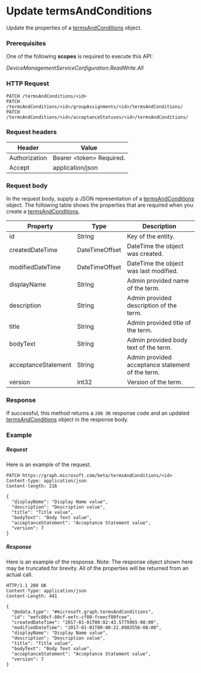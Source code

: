﻿# Update termsAndConditions
Update the properties of a [termsAndConditions](../resources/intune_companyterms_termsandconditions.md) object.
### Prerequisites
One of the following **scopes** is required to execute this API:

*DeviceManagementServiceConfiguration.ReadWrite.All*
### HTTP Request
<!-- {
  "blockType": "ignored"
}
-->
```http
PATCH /termsAndConditions/<id>
PATCH /termsAndConditions/<id>/groupAssignments/<id>/termsAndConditions/
PATCH /termsAndConditions/<id>/acceptanceStatuses/<id>/termsAndConditions/
```

### Request headers
|Header|Value|
|---|---|
|Authorization|Bearer &lt;token&gt; Required.|
|Accept|application/json|

### Request body
In the request body, supply a JSON representation of a [termsAndConditions](../resources/intune_companyterms_termsandconditions.md) object.
The following table shows the properties that are required when you create a [termsAndConditions](../resources/intune_companyterms_termsandconditions.md).

|Property|Type|Description|
|---|---|---|
|id|String|Key of the entity.|
|createdDateTime|DateTimeOffset|DateTime the object was created.|
|modifiedDateTime|DateTimeOffset|DateTime the object was last modified.|
|displayName|String|Admin provided name of the term.|
|description|String|Admin provided description of the term.|
|title|String|Admin provided title of the term.|
|bodyText|String|Admin provided body text of the term.|
|acceptanceStatement|String|Admin provided acceptance statement of the term.|
|version|Int32|Version of the term.|



### Response
If successful, this method returns a `200 OK` response code and an updated [termsAndConditions](../resources/intune_companyterms_termsandconditions.md) object in the response body.

### Example
##### Request
Here is an example of the request.
```http
PATCH https://graph.microsoft.com/beta/termsAndConditions/<id>
Content-type: application/json
Content-length: 216

{
  "displayName": "Display Name value",
  "description": "Description value",
  "title": "Title value",
  "bodyText": "Body Text value",
  "acceptanceStatement": "Acceptance Statement value",
  "version": 7
}
```

##### Response
Here is an example of the response. Note: The response object shown here may be truncated for brevity. All of the properties will be returned from an actual call.
```http
HTTP/1.1 200 OK
Content-Type: application/json
Content-Length: 441

{
  "@odata.type": "#microsoft.graph.termsAndConditions",
  "id": "eefc80cf-80cf-eefc-cf80-fceecf80fcee",
  "createdDateTime": "2017-01-01T00:02:43.5775965-08:00",
  "modifiedDateTime": "2017-01-01T00:00:22.8983556-08:00",
  "displayName": "Display Name value",
  "description": "Description value",
  "title": "Title value",
  "bodyText": "Body Text value",
  "acceptanceStatement": "Acceptance Statement value",
  "version": 7
}
```



